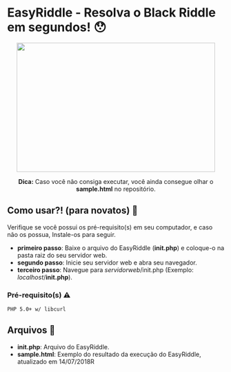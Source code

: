 # EasyRiddle - Resolva o Black Riddle em segundos! 😯
<p align="center">
  <img width="460" height="300" src="https://riddlediario.com/br/Images/fundo_br.gif">
</p>
<p align="center"><b>Dica:</b> Caso você não consiga executar, você ainda consegue olhar o <b>sample.html</b> no repositório.</p>

## Como usar?! (para novatos) 🤔

Verifique se você possui os pré-requisito(s) em seu computador, e caso não os possua, Instale-os para seguir.

* __primeiro passo__: Baixe o arquivo do EasyRiddle (__init.php__) e coloque-o na pasta raiz do seu servidor web.
* __segundo passo__: Inicie seu servidor web e abra seu navegador.
* __terceiro passo__: Navegue para  _servidorweb_/init.php (Exemplo: _localhost_/__init.php__).

### Pré-requisito(s) ⚠

```
PHP 5.0+ w/ libcurl
```

## Arquivos 📂

* __init.php__: Arquivo do EasyRiddle.
* __sample.html__: Exemplo do resultado da execução do EasyRiddle, atualizado em 14/07/2018R
